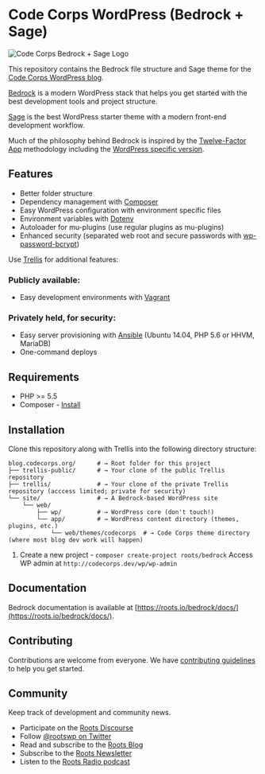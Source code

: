 # Code Corps WordPress (Bedrock + Sage)

![Code Corps Bedrock + Sage Logo](https://d3pgew4wbk2vb1.cloudfront.net/images/github/code-corps-site.png)

This repository contains the Bedrock file structure and Sage theme for the [Code Corps WordPress blog](https://blog.codecorps.org).

[Bedrock](https://roots.io/bedrock/) is a modern WordPress stack that helps you get started with the best development tools and project structure.

[Sage](https://roots.io/sage/) is the best WordPress starter theme with a modern front-end development workflow.

Much of the philosophy behind Bedrock is inspired by the [Twelve-Factor App](http://12factor.net/) methodology including the [WordPress specific version](https://roots.io/twelve-factor-wordpress/).

## Features

* Better folder structure
* Dependency management with [Composer](http://getcomposer.org)
* Easy WordPress configuration with environment specific files
* Environment variables with [Dotenv](https://github.com/vlucas/phpdotenv)
* Autoloader for mu-plugins (use regular plugins as mu-plugins)
* Enhanced security (separated web root and secure passwords with [wp-password-bcrypt](https://github.com/roots/wp-password-bcrypt))

Use [Trellis](https://github.com/code-corps/blog.codecorps.org-trellis-public) for additional features:

### Publicly available:
* Easy development environments with [Vagrant](http://www.vagrantup.com/)

### Privately held, for security:
* Easy server provisioning with [Ansible](http://www.ansible.com/) (Ubuntu 14.04, PHP 5.6 or HHVM, MariaDB)
* One-command deploys

## Requirements

* PHP >= 5.5
* Composer - [Install](https://getcomposer.org/doc/00-intro.md#installation-linux-unix-osx)

## Installation

Clone this repository along with Trellis into the following directory structure:

```shell
blog.codecorps.org/      # → Root folder for this project
├── trellis-public/      # → Your clone of the public Trellis repository
├── trellis/             # → Your clone of the private Trellis repository (acccess limited; private for security)
└── site/                # → A Bedrock-based WordPress site
    └── web/
        ├── wp/          # → WordPress core (don't touch!)
        └── app/         # → WordPress content directory (themes, plugins, etc.)
            └── web/themes/codecorps  # → Code Corps theme directory (where most blog dev work will happen)
```

1. Create a new project - `composer create-project roots/bedrock`
 Access WP admin at `http://codecorps.dev/wp/wp-admin`

## Documentation

Bedrock documentation is available at [https://roots.io/bedrock/docs/](https://roots.io/bedrock/docs/).

## Contributing

Contributions are welcome from everyone. We have [contributing guidelines](https://github.com/roots/guidelines/blob/master/CONTRIBUTING.md) to help you get started.

## Community

Keep track of development and community news.

* Participate on the [Roots Discourse](https://discourse.roots.io/)
* Follow [@rootswp on Twitter](https://twitter.com/rootswp)
* Read and subscribe to the [Roots Blog](https://roots.io/blog/)
* Subscribe to the [Roots Newsletter](https://roots.io/subscribe/)
* Listen to the [Roots Radio podcast](https://roots.io/podcast/)
